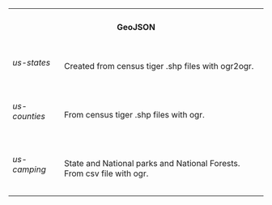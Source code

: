 

<table>
  <tr>
    <th colspan=2><h4> GeoJSON </h4></th>
  </tr>
  <tr>
    <td> <h6>us-states</h6></td>
    <td> Created from census tiger .shp files with ogr2ogr.</td>
  </tr>
  <tr>
    <td> <h6>us-counties</h6></td>
    <td> From census tiger .shp files with ogr. </td>
  </tr>
  <tr>
    <td> <h6>us-camping</h6></td>
    <td>State and National parks and National Forests. From csv file with ogr.</td>
  </tr>
</table>
